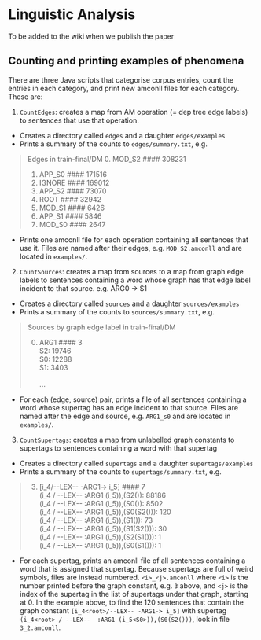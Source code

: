 # Linguistic Analysis
To be added to the wiki when we publish the paper

## Counting and printing examples of phenomena

There are three Java scripts that categorise corpus entries, count the entries in each category, and print new amconll files for each category. These are:
  1. `CountEdges`: creates a map from AM operation (= dep tree edge labels) to sentences that use that operation. 
   * Creates a directory called `edges` and a daughter `edges/examples`
   * Prints a summary of the counts to `edges/summary.txt`, e.g. 
   
   > Edges in train-final/DM
   > 0. MOD_S2  ####  308231
   > 1. APP_S0  ####  171516
   > 2. IGNORE  ####  169012
   > 3. APP_S2  ####  73070
   > 4. ROOT  ####  32942
   > 5. MOD_S1  ####  6426
   > 6. APP_S1  ####  5846
   > 7. MOD_S0  ####  2647

   * Prints one amconll file for each operation containing all sentences that use it. Files are named after their edges, e.g. `MOD_S2.amconll` and are located in `examples/`.
   
  2. `CountSources`: creates a map from sources to a map from graph edge labels to sentences containing a word whose graph has that edge label incident to that source. e.g. ARG0 -> S1
   * Creates a directory called `sources` and a daughter `sources/examples`
   * Prints a summary of the counts to `sources/summary.txt`, e.g. 
   
   > Sources by graph edge label in train-final/DM
   > 
   > 0. ARG1  #### 3<br>
   > S2: 19746<br>
   > S0: 12288<br>
   > S1: 3403<br>    
   > ...
      
   * For each (edge, source) pair, prints a file of all sentences containing a word whose supertag has an edge incident to that source. Files are named after the edge and source, e.g. `ARG1_s0` and are located in `examples/`.
    
  3. `CountSupertags`: creates a map from unlabelled graph constants to supertags to sentences containing a word with that supertag
    
   * Creates a directory called `supertags` and a daughter `supertags/examples`
   * Prints a summary of the counts to `supertags/summary.txt`, e.g. 
    
   > 3. [i_4<root>/--LEX-- -ARG1-> i_5]  ####  7<br>
   > (i_4<root> / --LEX--  :ARG1 (i_5<S2>)),(S2()): 88186<br>
   > (i_4<root> / --LEX--  :ARG1 (i_5<S0>)),(S0()): 8502<br>
   > (i_4<root> / --LEX--  :ARG1 (i_5<S0>)),(S0(S2())): 120<br>
   > (i_4<root> / --LEX--  :ARG1 (i_5<S1>)),(S1()): 73<br>
   > (i_4<root> / --LEX--  :ARG1 (i_5<S1>)),(S1(S2())): 30<br>
   > (i_4<root> / --LEX--  :ARG1 (i_5<S2>)),(S2(S1())): 1<br>
   > (i_4<root> / --LEX--  :ARG1 (i_5<S0>)),(S0(S1())): 1
    
   * For each supertag, prints an amconll file of all sentences containing a word that is assigned that supertag. Because supertags are full of weird symbols, files are instead numbered. `<i>_<j>.amconll` where `<i>` is the number printed before the graph constant, e.g. `3` above, and `<j>` is the index of the supertag in the list of supertags under that graph, starting at 0. In the example above, to find the 120 sentences that contain the graph constant `[i_4<root>/--LEX-- -ARG1-> i_5]` with supertag `(i_4<root> / --LEX--  :ARG1 (i_5<S0>)),(S0(S2()))`, look in file `3_2.amconll`.
